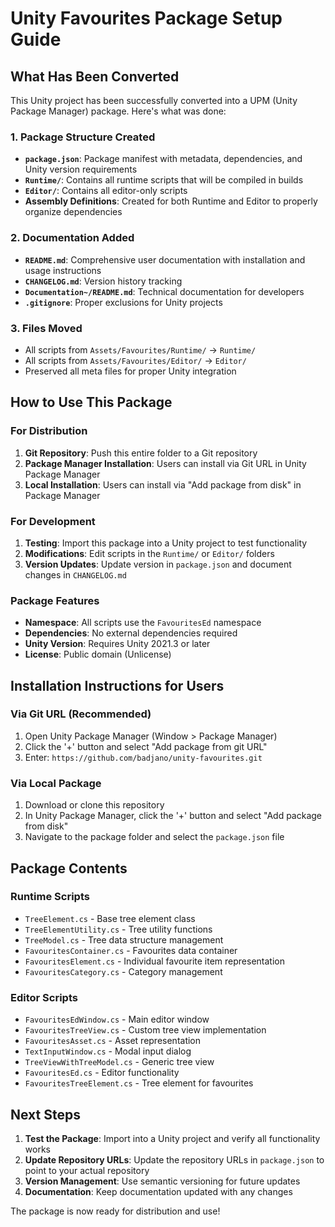 # Unity Favourites Package Setup Guide

## What Has Been Converted

This Unity project has been successfully converted into a UPM (Unity Package Manager) package. Here's what was done:

### 1. Package Structure Created
- **`package.json`**: Package manifest with metadata, dependencies, and Unity version requirements
- **`Runtime/`**: Contains all runtime scripts that will be compiled in builds
- **`Editor/`**: Contains all editor-only scripts
- **Assembly Definitions**: Created for both Runtime and Editor to properly organize dependencies

### 2. Documentation Added
- **`README.md`**: Comprehensive user documentation with installation and usage instructions
- **`CHANGELOG.md`**: Version history tracking
- **`Documentation~/README.md`**: Technical documentation for developers
- **`.gitignore`**: Proper exclusions for Unity projects

### 3. Files Moved
- All scripts from `Assets/Favourites/Runtime/` → `Runtime/`
- All scripts from `Assets/Favourites/Editor/` → `Editor/`
- Preserved all meta files for proper Unity integration

## How to Use This Package

### For Distribution
1. **Git Repository**: Push this entire folder to a Git repository
2. **Package Manager Installation**: Users can install via Git URL in Unity Package Manager
3. **Local Installation**: Users can install via "Add package from disk" in Package Manager

### For Development
1. **Testing**: Import this package into a Unity project to test functionality
2. **Modifications**: Edit scripts in the `Runtime/` or `Editor/` folders
3. **Version Updates**: Update version in `package.json` and document changes in `CHANGELOG.md`

### Package Features
- **Namespace**: All scripts use the `FavouritesEd` namespace
- **Dependencies**: No external dependencies required
- **Unity Version**: Requires Unity 2021.3 or later
- **License**: Public domain (Unlicense)

## Installation Instructions for Users

### Via Git URL (Recommended)
1. Open Unity Package Manager (Window > Package Manager)
2. Click the '+' button and select "Add package from git URL"
3. Enter: `https://github.com/badjano/unity-favourites.git`

### Via Local Package
1. Download or clone this repository
2. In Unity Package Manager, click the '+' button and select "Add package from disk"
3. Navigate to the package folder and select the `package.json` file

## Package Contents

### Runtime Scripts
- `TreeElement.cs` - Base tree element class
- `TreeElementUtility.cs` - Tree utility functions
- `TreeModel.cs` - Tree data structure management
- `FavouritesContainer.cs` - Favourites data container
- `FavouritesElement.cs` - Individual favourite item representation
- `FavouritesCategory.cs` - Category management

### Editor Scripts
- `FavouritesEdWindow.cs` - Main editor window
- `FavouritesTreeView.cs` - Custom tree view implementation
- `FavouritesAsset.cs` - Asset representation
- `TextInputWindow.cs` - Modal input dialog
- `TreeViewWithTreeModel.cs` - Generic tree view
- `FavouritesEd.cs` - Editor functionality
- `FavouritesTreeElement.cs` - Tree element for favourites

## Next Steps

1. **Test the Package**: Import into a Unity project and verify all functionality works
2. **Update Repository URLs**: Update the repository URLs in `package.json` to point to your actual repository
3. **Version Management**: Use semantic versioning for future updates
4. **Documentation**: Keep documentation updated with any changes

The package is now ready for distribution and use! 